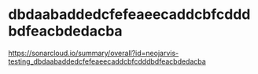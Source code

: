 # dbdaabaddedcfefeaeecaddcbfcdddbdfeacbdedacba
https://sonarcloud.io/summary/overall?id=neojarvis-testing_dbdaabaddedcfefeaeecaddcbfcdddbdfeacbdedacba
